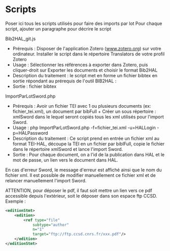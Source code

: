 # Scripts
Poser ici tous les scripts utilisés pour faire des imports par lot
Pour chaque script, ajouter un paragraphe pour décrire le script

Bib2HAL_git.js
* Prérequis : Disposer de l'application Zotero (www.zotero.org) sur votre ordinateur. Installer le script dans le répertoire Translators de votre profil Zotero
* Usage : Sélectionner les références à exporter dans Zotero, puis cliquer-droit sur Exporter les documents et choisir le format Bib2HAL
* Description du traitement : le script met en forme un fichier bibtex en sortie répondant au prérequis de l'outil BIB2HAL : 
* Sortie : fichier bibtex

ImportParLotSword.php
* Prérequis : Avoir un fichier TEI avec 1 ou plusieurs documents (ex: fichier_tei.xml), un document par bibFull + Créer un sous répertoire : xmlSword dans le lequel seront copiés tous les xml utilisés pour l'import Sword. 
* Usage : php ImportParLotSword.php -f=fichier_tei.xml -u=HALLogin -p=HALPassword
* Description du traitement : Ce script prend en entrée un fichier xml au format TEI-HAL, découpe la TEI en un fichier par biblFull, copie le fichier dans le répertoire xmlSword et lance l'import Sword.
* Sortie : Pour chaque document, on a l'id de la publication dans HAL et le mot de passe, un lien vers le document dans HAL.

En cas d'erreur Sword, le message d'erreur est affiché ainsi que le nom du fichier xml. Il est possible de modifier manuellement ce fichier xml et de relancer manuellement l'import Sword.

ATTENTION, pour déposer le pdf, il faut soit mettre un lien vers ce pdf accessible depuis l'extérieur, soit le déposer dans son espace ftp CCSD. 
Exemple :
```xml
<editionStmt>
    <edition>
        <ref type="file"
            subtype="author"
            n="1"
            target="ftp://ftp.ccsd.cnrs.fr/xxx.pdf"/>
    </edition>
</editionStmt>
```

